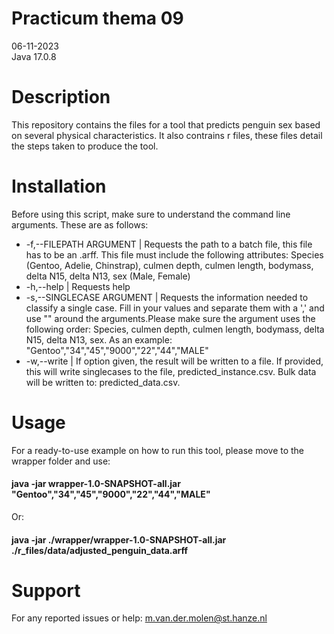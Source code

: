 # Practicum thema 09

06-11-2023  
Java 17.0.8  


# Description

This repository contains the files for a tool that predicts penguin sex based on several physical characteristics. It also contrains r files, these files detail the steps taken to produce the tool.  


# Installation

Before using this script, make sure to understand the command line arguments. These are as follows:

* -f,--FILEPATH ARGUMENT	| Requests the path to a batch file, this file has
				to be an .arff. This file must include the following attributes: Species 
				(Gentoo, Adelie, Chinstrap), culmen depth, culmen length, bodymass, delta N15,
				delta N13, sex (Male, Female)
 * -h,--help			| Requests help 
 * -s,--SINGLECASE ARGUMENT	| Requests the information needed to classify a
                		single case. Fill in your values and separate
                		them with a ',' and use "" around the arguments.Please make sure the argument
                		uses the following order: Species, culmen depth,
                		culmen length, bodymass, delta N15, delta N13, sex.
                		As an example: "Gentoo","34","45","9000","22","44","MALE" 
 * -w,--write			| If option given, the result will be written to a
                		file. If provided, this will write singlecases to the file, predicted_instance.csv. 
				Bulk data will be written to: predicted_data.csv.  

	

# Usage

For a ready-to-use example on how to run this tool, please move to the wrapper folder and use:  
#### java -jar wrapper-1.0-SNAPSHOT-all.jar "Gentoo","34","45","9000","22","44","MALE"		  

Or:  
#### java -jar ./wrapper/wrapper-1.0-SNAPSHOT-all.jar ./r_files/data/adjusted_penguin_data.arff		


# Support

For any reported issues or help: m.van.der.molen@st.hanze.nl

